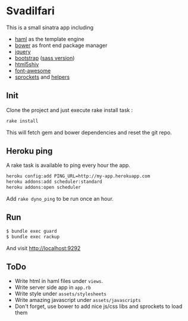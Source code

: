 Svadilfari
==========

This is a small sinatra app including

- [haml](http://haml.info/) as the template engine
- [bower](http://bower.io/) as front end package manager
- [jquery](http://jquery.com)
- [bootstrap](http://getbootstrap.com) ([sass version](https://github.com/twbs/bootstrap-sass))
- [html5shiv](https://github.com/aFarkas/html5shiv)
- [font-awesome](http://fortawesome.github.io/Font-Awesome/)
- [sprockets](https://github.com/sstephenson/sprockets) and [helpers](https://github.com/petebrowne/sprockets-helpers)


Init
----

Clone the project and just execute rake install task :

```bash
rake install
```

This will fetch gem and bower dependencies and reset the git repo.


Heroku ping
-----------

A rake task is available to ping every hour the app.

```bash
heroku config:add PING_URL=http://my-app.herokuapp.com
heroku addons:add scheduler:standard
heroku addons:open scheduler
```

Add `rake dyno_ping` to be run once an hour.

Run
---

``` bash
$ bundle exec guard
$ bundle exec rackup
```

And visit <http://localhost:9292>

ToDo
----

* Write html in haml files under `views`.
* Write server side app in `app.rb`
* Write style under `assets/stylesheets`
* Write amazing javascript under `assets/javascripts`
* Don't forget, use bower to add nice js/css libs and sprockets to load them
